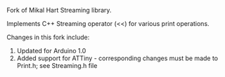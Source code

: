 Fork of Mikal Hart Streaming library.

Implements C++ Streaming operator (<<) for various print operations.

Changes in this fork include:

1) Updated for Arduino 1.0
2) Added support for ATTiny - corresponding changes must be made to Print.h; see Streaming.h file